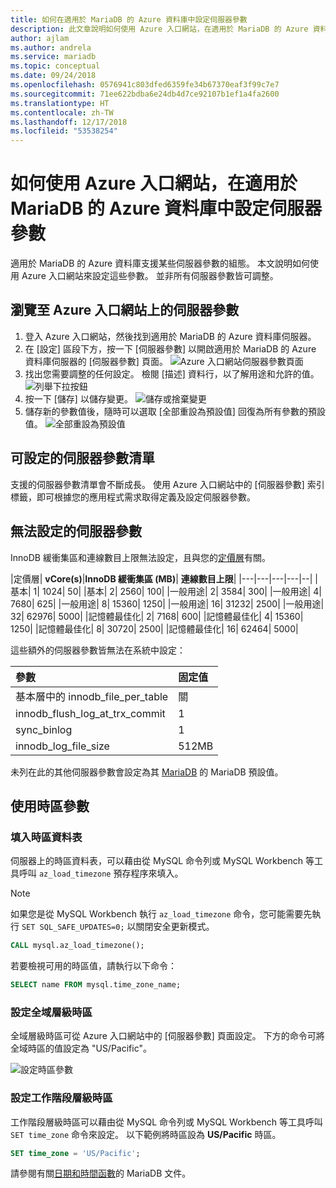 ```yaml
---
title: 如何在適用於 MariaDB 的 Azure 資料庫中設定伺服器參數
description: 此文章說明如何使用 Azure 入口網站，在適用於 MariaDB 的 Azure 資料庫中設定 MariaDB 伺服器參數。
author: ajlam
ms.author: andrela
ms.service: mariadb
ms.topic: conceptual
ms.date: 09/24/2018
ms.openlocfilehash: 0576941c803dfed6359fe34b67370eaf3f99c7e7
ms.sourcegitcommit: 71ee622bdba6e24db4d7ce92107b1ef1a4fa2600
ms.translationtype: HT
ms.contentlocale: zh-TW
ms.lasthandoff: 12/17/2018
ms.locfileid: "53538254"
---
```

# <a name="how-to-configure-server-parameters-in-azure-database-for-mariadb-by-using-the-azure-portal"></a>如何使用 Azure 入口網站，在適用於 MariaDB 的 Azure 資料庫中設定伺服器參數

適用於 MariaDB 的 Azure 資料庫支援某些伺服器參數的組態。 本文說明如何使用 Azure 入口網站來設定這些參數。 並非所有伺服器參數皆可調整。

## <a name="navigate-to-server-parameters-on-azure-portal"></a>瀏覽至 Azure 入口網站上的伺服器參數

1. 登入 Azure 入口網站，然後找到適用於 MariaDB 的 Azure 資料庫伺服器。
2. 在 [設定] 區段下方，按一下 [伺服器參數] 以開啟適用於 MariaDB 的 Azure 資料庫伺服器的 [伺服器參數] 頁面。
![Azure 入口網站伺服器參數頁面](./media/howto-server-parameters/azure-portal-server-parameters.png)
3. 找出您需要調整的任何設定。 檢閱 [描述] 資料行，以了解用途和允許的值。
![列舉下拉按鈕](./media/howto-server-parameters/3-toggle_parameter.png)
4. 按一下 [儲存] 以儲存變更。
![儲存或捨棄變更](./media/howto-server-parameters/4-save_parameters.png)
5. 儲存新的參數值後，隨時可以選取 [全部重設為預設值] 回復為所有參數的預設值。
![全部重設為預設值](./media/howto-server-parameters/5-reset_parameters.png)

## <a name="list-of-configurable-server-parameters"></a>可設定的伺服器參數清單

支援的伺服器參數清單會不斷成長。 使用 Azure 入口網站中的 [伺服器參數] 索引標籤，即可根據您的應用程式需求取得定義及設定伺服器參數。

## <a name="non-configurable-server-parameters"></a>無法設定的伺服器參數

InnoDB 緩衝集區和連線數目上限無法設定，且與您的[定價層](concepts-pricing-tiers.md)有關。

|定價層| **vCore(s)**|**InnoDB 緩衝集區 (MB)**| **連線數目上限**|
|---|---|---|---|--|
|基本| 1| 1024| 50|
|基本| 2| 2560| 100|
|一般用途| 2| 3584| 300|
|一般用途| 4| 7680| 625|
|一般用途| 8| 15360| 1250|
|一般用途| 16| 31232| 2500|
|一般用途| 32| 62976| 5000|
|記憶體最佳化| 2| 7168| 600|
|記憶體最佳化| 4| 15360| 1250|
|記憶體最佳化| 8| 30720| 2500|
|記憶體最佳化| 16| 62464| 5000|

這些額外的伺服器參數皆無法在系統中設定：

|**參數**|**固定值**|
| :------------------------ | :-------- |
|基本層中的 innodb_file_per_table|關|
|innodb_flush_log_at_trx_commit|1|
|sync_binlog|1|
|innodb_log_file_size|512MB|

未列在此的其他伺服器參數會設定為其 [MariaDB](https://mariadb.com/kb/en/library/xtradbinnodb-server-system-variables/) 的 MariaDB 預設值。

## <a name="working-with-the-time-zone-parameter"></a>使用時區參數

### <a name="populating-the-time-zone-tables"></a>填入時區資料表

伺服器上的時區資料表，可以藉由從 MySQL 命令列或 MySQL Workbench 等工具呼叫 `az_load_timezone` 預存程序來填入。

> [!NOTE]
> 如果您是從 MySQL Workbench 執行 `az_load_timezone` 命令，您可能需要先執行 `SET SQL_SAFE_UPDATES=0;` 以關閉安全更新模式。

```sql
CALL mysql.az_load_timezone();
```

若要檢視可用的時區值，請執行以下命令：

```sql
SELECT name FROM mysql.time_zone_name;
```

### <a name="setting-the-global-level-time-zone"></a>設定全域層級時區

全域層級時區可從 Azure 入口網站中的 [伺服器參數] 頁面設定。 下方的命令可將全域時區的值設定為 "US/Pacific"。

![設定時區參數](./media/howto-server-parameters/timezone.png)

### <a name="setting-the-session-level-time-zone"></a>設定工作階段層級時區

工作階段層級時區可以藉由從 MySQL 命令列或 MySQL Workbench 等工具呼叫 `SET time_zone` 命令來設定。 以下範例將時區設為 **US/Pacific** 時區。

```sql
SET time_zone = 'US/Pacific';
```

請參閱有關[日期和時間函數](https://mariadb.com/kb/en/library/convert_tz/)的 MariaDB 文件。

<!--
## Next steps

- [Connection libraries for Azure Database for MariaDB](concepts-connection-libraries.md).
-->
